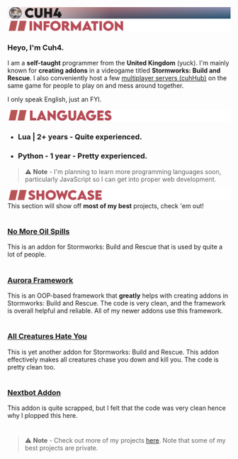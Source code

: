 ![(PFP) Cuh4](resources/cuh4.png)
![Information](resources/information.png)
### Heyo, I'm Cuh4.
I am a **self-taught** programmer from the **United Kingdom** (yuck).
I'm mainly known for **creating addons** in a videogame titled **Stormworks: Build and Rescue**. I also conveniently host a few [multiplayer servers (cuhHub)](https://discord.gg/zTQxaZjwDr) on the same game for people to play on and mess around together.

I only speak English, just an FYI.


![Languages](resources/languages.png)
- ### **Lua** | 2+ years - Quite experienced.
- ### **Python** - 1 year - Pretty experienced.
> ⚠ **Note** - I'm planning to learn more programming languages soon, particularly JavaScript so I can get into proper web development.


![Showcase](resources/showcase.png)
This section will show off **most of my best** projects, check 'em out!
#
### [**No More Oil Spills**](https://github.com/Cuh4/NoMoreOilSpills)
This is an addon for Stormworks: Build and Rescue that is used by quite a lot of people.
#
### [**Aurora Framework**](https://github.com/Cuh4/AuroraFramework)
This is an OOP-based framework that **greatly** helps with creating addons in Stormworks: Build and Rescue. The code is very clean, and the framework is overall helpful and reliable. All of my newer addons use this framework.
#
### [**All Creatures Hate You**](https://github.com/Cuh4/AllCreaturesHateYou)
This is yet another addon for Stormworks: Build and Rescue. This addon effectively makes all creatures chase you down and kill you. The code is pretty clean too.
#
### [**Nextbot Addon**](https://github.com/Cuh4/NextbotAddon)
This addon is quite scrapped, but I felt that the code was very clean hence why I plopped this here. 
# 
> ⚠ **Note** - Check out more of my projects [here](https://github.com/Cuh4/NextbotAddon). Note that some of my best projects are private.